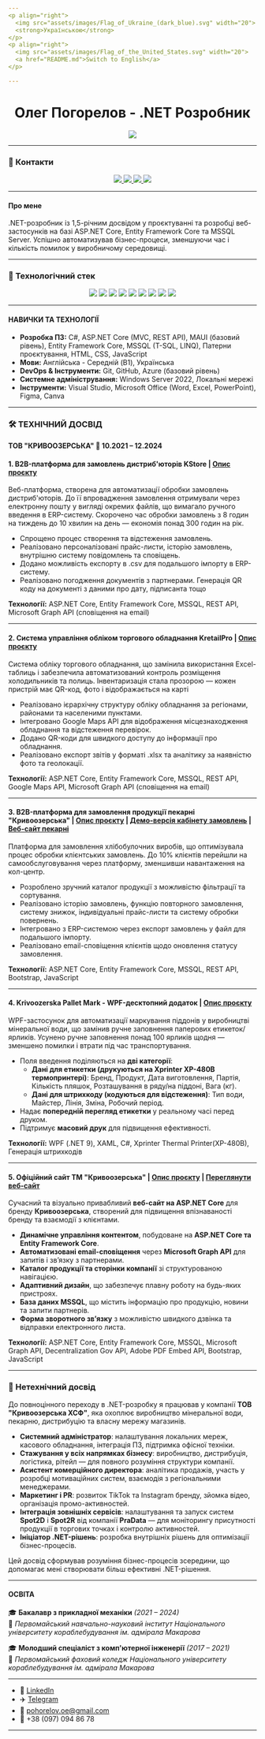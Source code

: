 ```yaml
---
<p align="right">
  <img src="assets/images/Flag_of_Ukraine_(dark_blue).svg" width="20">  
  <strong>Українською</strong>    
</p>
<p align="right">
  <img src="assets/images/Flag_of_the_United_States.svg" width="20">  
  <a href="README.md">Switch to English</a>    
</p>

---
```


<h1 align="center">Олег Погорелов - .NET Розробник</h1>
<div align="center">
    <img src="https://readme-typing-svg.herokuapp.com?font=Fira+Code&weight=1000&size=30&duration=2500&pause=400&color=F7A62F&width=800&center=true&vCenter=true&lines=Привіт,+мене+звуть+Олег+!;Створюю+.NET-рішення,+що+економлять+час+і+кошти!">
</div>

---

### 📩 Контакти  
<p align="center">
  <a href="mailto:pohorelov.oe@gmail.com">
    <img src="https://img.shields.io/badge/%20Email-pohorelov.oe@gmail.com-D14836?style=for-the-badge&logo=gmail&logoColor=white">
  </a>
  
  <a href="tel:+380970948678">
    <img src="https://img.shields.io/badge/📱%20Мобільний-+38%20(097)%20094%2086%2078-1DA1F2?style=for-the-badge&logo=phone&logoColor=white">
  </a>

  <a href="https://www.linkedin.com/in/pohorelov-oleh/">
    <img src="https://img.shields.io/badge/%20LinkedIn-Переглянути%20профіль-0077B5?style=for-the-badge&logo=linkedin&logoColor=white">
  </a>

  <a href="https://github.com/pohorelov-oleh/">
    <img src="https://img.shields.io/badge/%20GitHub-Переглянути%20профіль-181717?style=for-the-badge&logo=github&logoColor=white">
  </a>
</p>

---

#### Про мене

.NET-розробник із 1,5-річним досвідом у проєктуванні та розробці веб-застосунків на базі ASP.NET Core, Entity Framework Core та MSSQL Server. Успішно автоматизував бізнес-процеси, зменшуючи час і кількість помилок у виробничому середовищі.

---

### 🔧 Технологічний стек  
<p align="center">
  <img src="https://img.shields.io/badge/C%23-239120?style=for-the-badge&logo=csharp&logoColor=white">
  <img src="https://img.shields.io/badge/.NET-512BD4?style=for-the-badge&logo=dotnet&logoColor=white">
  <img src="https://img.shields.io/badge/ASP.NET_Core-512BD4?style=for-the-badge&logo=dotnet&logoColor=white">
  <img src="https://img.shields.io/badge/Entity_Framework_Core-512BD4?style=for-the-badge&logo=dotnet&logoColor=white">
  <img src="https://img.shields.io/badge/MSSQL-CC2927?style=for-the-badge&logo=microsoftsqlserver&logoColor=white">
  <img src="https://img.shields.io/badge/JavaScript-F7DF1E?style=for-the-badge&logo=javascript&logoColor=black">
  <img src="https://img.shields.io/badge/HTML5-E34F26?style=for-the-badge&logo=html5&logoColor=white">
  <img src="https://img.shields.io/badge/CSS3-1572B6?style=for-the-badge&logo=css3&logoColor=white">
  <img src="https://img.shields.io/badge/Git-F05032?style=for-the-badge&logo=git&logoColor=white">
</p>

---

#### НАВИЧКИ ТА ТЕХНОЛОГІЇ

- **Розробка ПЗ:** C#, ASP.NET Core (MVC, REST API), MAUI (базовий рівень), Entity Framework Core, MSSQL (T-SQL, LINQ), Патерни проєктування, HTML, CSS, JavaScript  
- **Мови:** Англійська - Середній (B1), Українська  
- **DevOps & Інструменти:** Git, GitHub, Azure (базовий рівень)  
- **Системне адміністрування:** Windows Server 2022, Локальні мережі  
- **Інструменти:** Visual Studio, Microsoft Office (Word, Excel, PowerPoint), Figma, Canva  

---

### 🛠️ ТЕХНІЧНИЙ ДОСВІД

#### ТОВ "КРИВООЗЕРСЬКА" 📅 **10.2021 – 12.2024**

#### **1. B2B-платформа для замовлень дистриб'юторів KStore** | [Опис проєкту](projects/b2b-krivoozerska/summary_ua.md)
Веб-платформа, створена для автоматизації обробки замовлень дистриб'юторів. До її впровадження замовлення отримували через електронну пошту у вигляді окремих файлів, що вимагало ручного введення в ERP-систему. Скорочено час обробки замовлень з 8 годин на тиждень до 10 хвилин на день — економія понад 300 годин на рік.

- Спрощено процес створення та відстеження замовлень.
- Реалізовано персоналізовані прайс-листи, історію замовлень, внутрішню систему повідомлень та сповіщень.
- Додано можливість експорту в .csv для подальшого імпорту в ERP-систему.
- Реалізовано погодження документів з партнерами. Генерація QR коду на документі з даними про дату, підписанта тощо

**Технології:** ASP.NET Core, Entity Framework Core, MSSQL, REST API, Microsoft Graph API (сповіщення на email)

---

#### **2. Система управління обліком торгового обладнання KretailPro** | [Опис проєкту](projects/kretailpro/summary_ua.md)
Система обліку торгового обладнання, що замінила використання Excel-таблиць і забезпечила автоматизований контроль розміщення холодильників та полиць.
Інвентаризація стала прозорою — кожен пристрій має QR-код, фото і відображається на карті

- Реалізовано ієрархічну структуру обліку обладнання за регіонами, районами та населеними пунктами.
- Інтегровано Google Maps API для відображення місцезнаходження обладнання та відстеження перевірок.
- Додано QR-коди для швидкого доступу до інформації про обладнання.
- Реалізовано експорт звітів у форматі .xlsx та аналітику за наявністю фото та геолокації.

**Технології:** ASP.NET Core, Entity Framework Core, MSSQL, REST API, Google Maps API, Microsoft Graph API (сповіщення на email)

---

#### **3. B2B-платформа для замовлення продукції пекарні "Кривоозерська"** | [Опис проєкту](projects/b2b-krivoozerska-bakery/summary_ua.md) | [Демо-версія кабінету замовлень](https://krpk.net/Demo/Client/Main) | [Веб-сайт пекарні](https://bakery.krpk.net)  
Платформа для замовлення хлібобулочних виробів, що оптимізувала процес обробки клієнтських замовлень. До 10% клієнтів перейшли на самообслуговування через платформу, зменшивши навантаження на кол-центр.

- Розроблено зручний каталог продукції з можливістю фільтрації та сортування.
- Реалізовано історію замовлень, функцію повторного замовлення, систему знижок, індивідуальні прайс-листи та систему обробки повернень.
- Інтегровано з ERP-системою через експорт замовлень у файл для подальшого імпорту.
- Реалізовано email-сповіщення клієнтів щодо оновлення статусу замовлення.

**Технології:** ASP.NET Core, Entity Framework Core, MSSQL, REST API, Bootstrap, JavaScript

---

#### **4. Krivoozerska Pallet Mark - WPF-десктопний додаток** | [Опис проєкту](projects/krivoozerska-pallet-mark/summary_ua.md)  
WPF-застосунок для автоматизації маркування піддонів у виробництві мінеральної води, що замінив ручне заповнення паперових етикеток/ярликів.
Усунено ручне заповнення понад 100 ярликів щодня — зменшено помилки і втрати під час транспортування.

- Поля введення поділяються на **дві категорії**:
  - **Дані для етикетки (друкуються на Xprinter XP-480B термопринтері)**: Бренд, Продукт, Дата виготовлення, Партія, Кількість пляшок, Розташування в ряду/на піддоні, Вага (кг).
  - **Дані для штрихкоду (кодуються для відстеження)**: Тип води, Майстер, Лінія, Зміна, Робочий період.
- Надає **попередній перегляд етикетки** у реальному часі перед друком.
- Підтримує **масовий друк** для підвищення ефективності.

**Технології:** WPF (.NET 9), XAML, C#, Xprinter Thermal Printer(XP-480B), Генерація штрихкодів  

---

#### **5. Офіційний сайт ТМ "Кривоозерська"** | [Опис проєкту](projects/krivoozerska-ua/summary_ua.md) | [Переглянути веб-сайт](https://krivoozerska.hsf.company)
Сучасний та візуально привабливий **веб-сайт на ASP.NET Core** для бренду **Кривоозерська**, створений для підвищення впізнаваності бренду та взаємодії з клієнтами.

- **Динамічне управління контентом**, побудоване на **ASP.NET Core та Entity Framework Core**.  
- **Автоматизовані email-сповіщення** через **Microsoft Graph API** для запитів і зв’язку з партнерами.  
- **Каталог продукції та сторінки компанії** зі структурованою навігацією.  
- **Адаптивний дизайн**, що забезпечує плавну роботу на будь-яких пристроях.  
- **База даних MSSQL**, що містить інформацію про продукцію, новини та запити партнерів.  
- **Форма зворотного зв’язку** з можливістю швидкого дзвінка та відправки електронного листа.

**Технології:** ASP.NET Core, Entity Framework Core, MSSQL, Microsoft Graph API, Decentralization Gov API, Adobe PDF Embed API, Bootstrap, JavaScript  

---

### 🧩 Нетехнічний досвід

До повноцінного переходу в .NET-розробку я працював у компанії **ТОВ "Кривоозерська ХСФ"**, яка охоплює виробництво мінеральної води, пекарню, дистрибуцію та власну мережу магазинів.

- **Системний адміністратор**: налаштування локальних мереж, касового обладнання, інтеграція ПЗ, підтримка офісної техніки.
- **Стажування у всіх напрямках бізнесу**: виробництво, дистрибуція, логістика, рітейл — для повного розуміння структури компанії.
- **Асистент комерційного директора**: аналітика продажів, участь у розробці мотиваційних систем, взаємодія з регіональними менеджерами.
- **Маркетинг і PR**: розвиток TikTok та Instagram бренду, зйомка відео, організація промо-активностей.
- **Інтеграція зовнішніх сервісів**: налаштування та запуск систем **Spot2D** і **Spot2R** від компанії **PraData** — для моніторингу присутності продукції в торгових точках і контролю активностей.
- **Ініціатор .NET-рішень**: розробка внутрішніх рішень для оптимізації бізнес-процесів.

Цей досвід сформував розуміння бізнес-процесів зсередини, що допомагає мені створювати більш ефективні .NET-рішення.


---

#### ОСВІТА

🎓 **Бакалавр з прикладної механіки** *(2021 – 2024)*  
📍 *Первомайський навчально-науковий інститут Національного університету кораблебудування ім. адмірала Макарова*  

🎓 **Молодший спеціаліст з комп'ютерної інженерії** *(2017 – 2021)*  
📍 *Первомайський фаховий коледж Національного університету кораблебудування ім. адмірала Макарова*  

---

 - 💼 [LinkedIn](https://www.linkedin.com/in/pohorelov-oleh/)  
 - ✈️ [Telegram](https://t.me/pohorelov_oe)
 - 📩 pohorelov.oe@gmail.com  
 - 📱 +38 (097) 094 86 78

---
